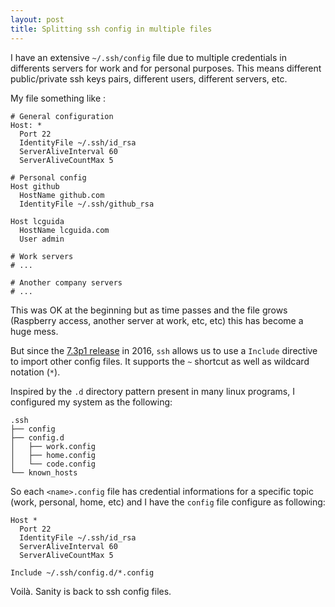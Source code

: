 ```yaml
---
layout: post
title: Splitting ssh config in multiple files
---
```


I have an extensive `~/.ssh/config` file due to multiple credentials in differents servers for work
and for personal purposes. This means different public/private ssh keys pairs, different users,
different servers, etc.

My file something like :

```config
# General configuration
Host: *
  Port 22
  IdentityFile ~/.ssh/id_rsa
  ServerAliveInterval 60
  ServerAliveCountMax 5

# Personal config
Host github
  HostName github.com
  IdentityFile ~/.ssh/github_rsa

Host lcguida
  HostName lcguida.com
  User admin

# Work servers
# ...

# Another company servers
# ...
```

This was OK at the beginning but as time passes and the file grows (Raspberry access, another server at work, etc, etc) this has become a huge mess.

But since the [7.3p1 release](https://www.openssh.com/txt/release-7.3) in 2016, `ssh` allows us to use a `Include` directive to import other config files. It supports the `~` shortcut as well as wildcard notation (`*`).

Inspired by the `.d` directory pattern present in many linux programs, I configured my system as the following:

```
.ssh
├── config
├── config.d
│   ├── work.config
│   ├── home.config
│   └── code.config
└── known_hosts
```

So each `<name>.config` file has credential informations for a specific topic (work, personal, home, etc) and I have the `config` file configure as following:

```
Host *
  Port 22
  IdentityFile ~/.ssh/id_rsa
  ServerAliveInterval 60
  ServerAliveCountMax 5

Include ~/.ssh/config.d/*.config
```

Voilà. Sanity is back to ssh config files.






